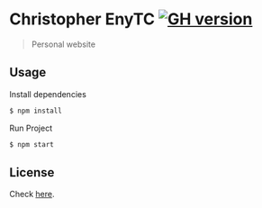 # Christopher EnyTC [![GH version](https://badge-me.herokuapp.com/api/gh/chrisenytc/chrisenytc.github.io.png)](http://badges.enytc.com/for/gh/chrisenytc/chrisenytc.github.io)

>  Personal website

## Usage

Install dependencies

```bash
$ npm install
```

Run Project

```bash
$ npm start
```

## License

Check [here](LICENSE).
